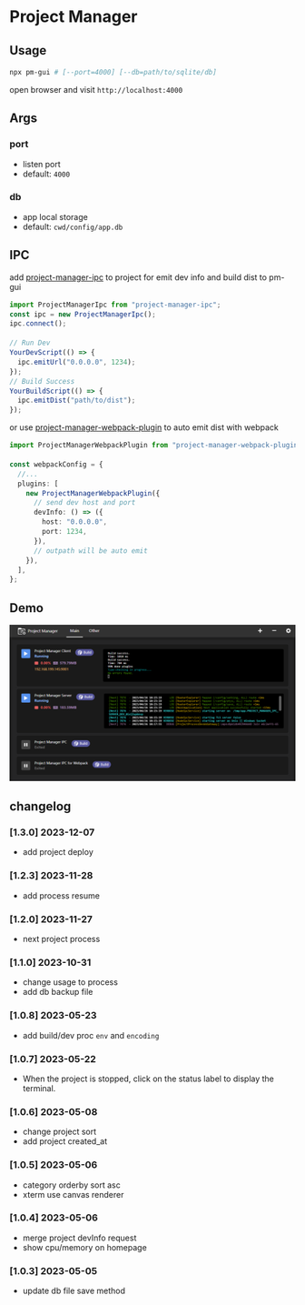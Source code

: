# Project Manager

## Usage

```bash
npx pm-gui # [--port=4000] [--db=path/to/sqlite/db]
```

open browser and visit `http://localhost:4000`

## Args

### port

- listen port
- default: `4000`

### db

- app local storage
- default: `cwd/config/app.db`

## IPC

add [project-manager-ipc](https://www.npmjs.com/package/project-manager-ipc) to project for
emit dev info and build dist to pm-gui

```ts
import ProjectManagerIpc from "project-manager-ipc";
const ipc = new ProjectManagerIpc();
ipc.connect();

// Run Dev
YourDevScript(() => {
  ipc.emitUrl("0.0.0.0", 1234);
});
// Build Success
YourBuildScript(() => {
  ipc.emitDist("path/to/dist");
});
```

or use [project-manager-webpack-plugin](https://www.npmjs.com/package/project-manager-webpack-plugin) to auto emit dist with webpack

```ts
import ProjectManagerWebpackPlugin from "project-manager-webpack-plugin";

const webpackConfig = {
  //...
  plugins: [
    new ProjectManagerWebpackPlugin({
      // send dev host and port
      devInfo: () => ({
        host: "0.0.0.0",
        port: 1234,
      }),
      // outpath will be auto emit
    }),
  ],
};
```

## Demo

![image](./docs/main.png)

## changelog
### [1.3.0] 2023-12-07
- add project deploy

### [1.2.3] 2023-11-28
- add process resume

### [1.2.0] 2023-11-27
- next project process

### [1.1.0] 2023-10-31
- change usage to process
- add db backup file

### [1.0.8] 2023-05-23
- add build/dev proc `env` and `encoding`

### [1.0.7] 2023-05-22
- When the project is stopped, click on the status label to display the terminal.

### [1.0.6] 2023-05-08
- change project sort
- add project created_at

### [1.0.5] 2023-05-06
- category orderby sort asc
- xterm use canvas renderer

### [1.0.4] 2023-05-06
- merge project devInfo request
- show cpu/memory on homepage

### [1.0.3] 2023-05-05
- update db file save method
